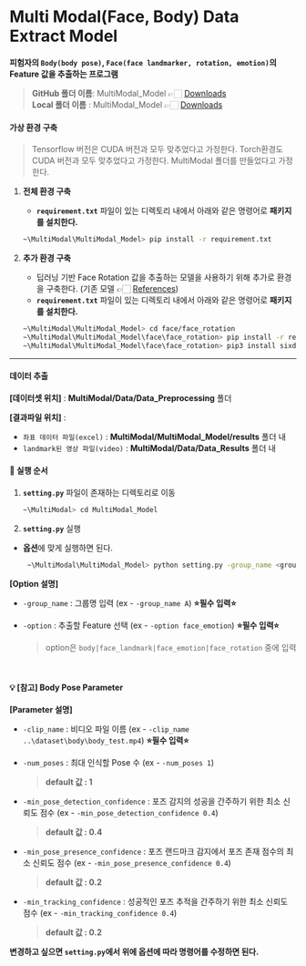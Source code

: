 # Multi Modal(Face, Body) Data Extract Model

**피험자의 `Body(body pose)`, `Face(face landmarker, rotation, emotion)`의 Feature 값을 추출하는 프로그램**
> **GitHub 폴더 이름**: MultiModal_Model 👉🏻 [Downloads](https://github.com/JeongEunBae/MultiModal) </br>
> **Local 폴더 이름** : MultiModal_Model 👉🏻 [Downloads](https://drive.google.com/file/d/1tJFk0t0dzGoA-30rauG4GkaGWCaSa7AH/view?usp=sharing)

#### 가상 환경 구축 
> Tensorflow 버전은 CUDA 버전과 모두 맞추었다고 가정한다.
> Torch환경도 CUDA 버전과 모두 맞추었다고 가정한다.
> MultiModal 폴더를 만들었다고 가정한다.

1. **전체 환경 구축**
   - **`requirement.txt`** 파일이 있는 디렉토리 내에서 아래와 같은 명령어로 **패키지를 설치한다.**
   
   ```bash
   ~\MultiModal\MultiModal_Model> pip install -r requirement.txt
   ```

2. **추가 환경 구축**
   - 딥러닝 기반 Face Rotation 값을 추출하는 모델을 사용하기 위해 추가로 환경을 구축한다. (기존 모델 👉🏻 [References](https://github.com/thohemp/6drepnet)) 
   - **`requirement.txt`** 파일이 있는 디렉토리 내에서 아래와 같은 명령어로 **패키지를 설치한다.** 
   
   ```bash
   ~\MultiModal\MultiModal_Model> cd face/face_rotation
   ~\MultiModal\MultiModal_Model\face\face_rotation> pip install -r requirement.txt
   ~\MultiModal\MultiModal_Model\face\face_rotation> pip3 install sixdrepnet # 모델 다운로드
   ```
---

#### 데이터 추출 
**[데이터셋 위치]** : **MultiModal/Data/Data_Preprocessing** 폴더

**[결과파일 위치]** : 
- `좌표 데이터 파일(excel)` : **MultiModal/MultiModal_Model/results** 폴더 내 
- `landmark된 영상 파일(video)` : **MultiModal/Data/Data_Results** 폴더 내

#### 📌 실행 순서
1. **`setting.py`** 파일이 존재하는 디렉토리로 이동
   
   ```bash
   ~\MultiModal> cd MultiModal_Model
   ```

2. **`setting.py`** 실행 
  - **옵션**에 맞게 실행하면 된다.
    
    ```bash
     ~\MultiModal\MultiModal_Model> python setting.py -group_name <group_name> -option <option>
     ```
    
**[Option 설명]**

- `-group_name` :  그룹명 입력 (ex - `-group_name A`) **⭐필수 입력⭐**

- `-option` : 추출할 Feature 선택 (ex - `-option face_emotion`) **⭐필수 입력⭐**
  > option은 `body|face_landmark|face_emotion|face_rotation` 중에 입력

</br>

#### 💡 [참고] Body Pose Parameter
**[Parameter 설명]**

- `-clip_name` :  비디오 파일 이름 (ex - `-clip_name ..\dataset\body\body_test.mp4`) **⭐필수 입력⭐**

- `-num_poses` : 최대 인식할 Pose 수 (ex - `-num_poses 1`) 
  
  > **default 값 : 1**

- `-min_pose_detection_confidence` : 포즈 감지의 성공을 간주하기 위한 최소 신뢰도 점수 (ex - `-min_pose_detection_confidence 0.4`)
  
  > **default 값 : 0.4**

- `-min_pose_presence_confidence` : 포즈 랜드마크 감지에서 포즈 존재 점수의 최소 신뢰도 점수 (ex - `-min_pose_presence_confidence 0.4`)
  
  > **default 값 : 0.2**

- `-min_tracking_confidence` : 성공적인 포즈 추적을 간주하기 위한 최소 신뢰도 점수 (ex - `-min_tracking_confidence 0.4`)
  
  > **default 값 : 0.2**

**변경하고 싶으면 `setting.py`에서 위에 옵션에 따라 명령어를 수정하면 된다.**
